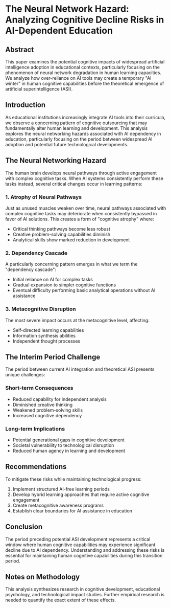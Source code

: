 # The Neural Network Hazard: Analyzing Cognitive Decline Risks in AI-Dependent Education

## Abstract
This paper examines the potential cognitive impacts of widespread artificial intelligence adoption in educational contexts, particularly focusing on the phenomenon of neural network degradation in human learning capacities. We analyze how over-reliance on AI tools may create a temporary "AI winter" in human cognitive capabilities before the theoretical emergence of artificial superintelligence (ASI).

## Introduction
As educational institutions increasingly integrate AI tools into their curricula, we observe a concerning pattern of cognitive outsourcing that may fundamentally alter human learning and development. This analysis explores the neural networking hazards associated with AI dependency in education, particularly focusing on the period between widespread AI adoption and potential future technological developments.

## The Neural Networking Hazard
The human brain develops neural pathways through active engagement with complex cognitive tasks. When AI systems consistently perform these tasks instead, several critical changes occur in learning patterns:

### 1. Atrophy of Neural Pathways
Just as unused muscles weaken over time, neural pathways associated with complex cognitive tasks may deteriorate when consistently bypassed in favor of AI solutions. This creates a form of "cognitive atrophy" where:

- Critical thinking pathways become less robust
- Creative problem-solving capabilities diminish
- Analytical skills show marked reduction in development

### 2. Dependency Cascade
A particularly concerning pattern emerges in what we term the "dependency cascade":

- Initial reliance on AI for complex tasks
- Gradual expansion to simpler cognitive functions
- Eventual difficulty performing basic analytical operations without AI assistance

### 3. Metacognitive Disruption
The most severe impact occurs at the metacognitive level, affecting:

- Self-directed learning capabilities
- Information synthesis abilities
- Independent thought processes

## The Interim Period Challenge
The period between current AI integration and theoretical ASI presents unique challenges:

### Short-term Consequences
- Reduced capability for independent analysis
- Diminished creative thinking
- Weakened problem-solving skills
- Increased cognitive dependency

### Long-term Implications
- Potential generational gaps in cognitive development
- Societal vulnerability to technological disruption
- Reduced human agency in learning and development

## Recommendations
To mitigate these risks while maintaining technological progress:

1. Implement structured AI-free learning periods
2. Develop hybrid learning approaches that require active cognitive engagement
3. Create metacognitive awareness programs
4. Establish clear boundaries for AI assistance in education

## Conclusion
The period preceding potential ASI development represents a critical window where human cognitive capabilities may experience significant decline due to AI dependency. Understanding and addressing these risks is essential for maintaining human cognitive capabilities during this transition period.

## Notes on Methodology
This analysis synthesizes research in cognitive development, educational psychology, and technological impact studies. Further empirical research is needed to quantify the exact extent of these effects.
